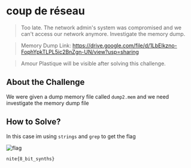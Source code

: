 # coup de réseau
> Too late. The network admin's system was compromised and we can't access our network anymore. Investigate the memory dump.

> Memory Dump Link: https://drive.google.com/file/d/1LbElkzno-FophYpkTLPL5ic2BnZgn-UN/view?usp=sharing

> Amour Plastique will be visible after solving this challenge.

## About the Challenge
We were given a dump memory file called `dump2.mem` and we need investigate the memory dump file

## How to Solve?
In this case im using `strings` and `grep` to get the flag

![flag](images/flag.png)

```
nite{8_bit_synths}
```